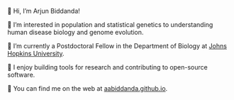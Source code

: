 👋 Hi, I’m Arjun Biddanda!

👀 I’m interested in population and statistical genetics to understanding human disease biology and genome evolution.

🌱 I’m currently a Postdoctoral Fellow in the Department of Biology at [Johns Hopkins University](https://bio.jhu.edu/).

🦾 I enjoy building tools for research and contributing to open-source software.

📮 You can find me on the web at [aabiddanda.github.io](https://aabiddanda.github.io/).

